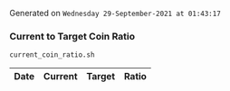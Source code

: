 Generated on `Wednesday 29-September-2021 at 01:43:17`

### Current to Target Coin Ratio
`current_coin_ratio.sh`

Date|Current|Target|Ratio
---|---|---|---
